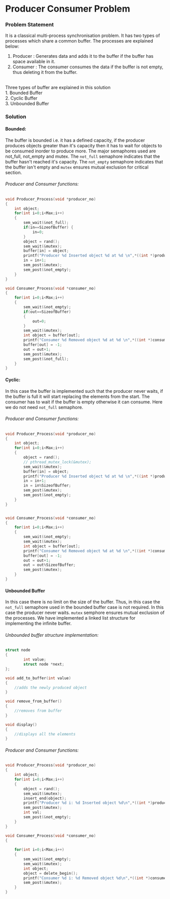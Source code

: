 # Producer Consumer Problem 
###  Problem Statement
It is a classical multi-process synchronisation problem. It has two types of processes which share a common buffer. The processes are explained below: <br>
1. Producer : Generates data and adds it to the buffer if the buffer has space available in it.<br>
2. Consumer : The consumer consumes the data if the buffer is not empty, thus deleting it from the buffer. <br>
<br>
Three types of buffer are explained in this solution <br>
1. Bounded Buffer <br>
2. Cyclic Buffer <br>
3. Unbounded Buffer <br>

### Solution 
#### Bounded:
The buffer is bounded i.e. it has a defined capacity, if the producer produces objects greater than it's capacity then it has to wait for objects to be consumed inorder to produce more. The major semaphores used are not_full, not_empty and mutex. The `not_full` semaphore indicates that the buffer hasn't reached it's capacity. The `not_empty` semaphore indicates that the buffer isn't empty and `mutex` ensures mutual exclusion for critical section.
###### Producer and Consumer functions:
```c
void Producer_Process(void *producer_no)
{
    int object;
    for(int i=0;i<Max;i++)
    {
        sem_wait(&not_full);
        if(in==SizeofBuffer) {
        	in=0;
        }
        object = rand(); 
        sem_wait(&mutex);
        buffer[in] = object;
        printf("Producer %d Inserted object %d at %d \n",*((int *)producer_no), buffer[in],in);
        in = in+1;
        sem_post(&mutex);
        sem_post(&not_empty); 
    }
}

void Consumer_Process(void *consumer_no)
{
    for(int i=0;i<Max;i++)
    {
        sem_wait(&not_empty);
        if(out==SizeofBuffer)
        {
        	out=0;
        }
        sem_wait(&mutex);
        int object = buffer[out];
        printf("Consumer %d Removed object %d at %d \n",*((int *)consumer_no), buffer[out],out);
        buffer[out] = -1;
        out = out+1;
        sem_post(&mutex);
        sem_post(&not_full);
    }
}
```
#### Cyclic:
In this case the buffer is implemented such that the producer never waits, if the buffer is full it will start replacing the elements from the start. The consumer has to wait if the buffer is empty otherwise it can consume. Here we do not need `not_full` semaphore.
###### Producer and Consumer functions:
```c
void Producer_Process(void *producer_no)
{
    int object;
    for(int i=0;i<Max;i++)
    {
        object = rand(); 
        // pthread_mutex_lock(&mutex);
        sem_wait(&mutex);
        buffer[in] = object;
        printf("Producer %d Inserted object %d at %d \n",*((int *)producer_no), buffer[in],in);
        in = in+1;
        in = in%SizeofBuffer;
        sem_post(&mutex);
        sem_post(&not_empty);    
    }
}


void Consumer_Process(void *consumer_no)
{
    for(int i=0;i<Max;i++)
    {
        sem_wait(&not_empty);
        sem_wait(&mutex);
        int object = buffer[out];
        printf("Consumer %d Removed object %d at %d \n",*((int *)consumer_no), buffer[out],out);
        buffer[out] = -1;
        out = out+1;
        out = out%SizeofBuffer;
        sem_post(&mutex);
    }
}
```

#### Unbounded Buffer 
In this case there is no limit on the size of the buffer. Thus, in this case the `not_full` semaphore used in the bounded buffer case is not required. In this case the producer never waits. `mutex` semphore ensures mutual exclusion of the processes.
We have implemented a linked list structure for implementing the infinite buffer.
###### Unbounded buffer structure implementation:
```c
struct node
{
        int value;
        struct node *next;
};

void add_to_buffer(int value)
{
    //adds the newly produced object
}

void remove_from_buffer()
{
    //removes from buffer
}

void display()
{
    //displays all the elements
}
```
###### Producer and Consumer functions:
```c
void Producer_Process(void *producer_no)
{
    int object;
    for(int i=0;i<Max;i++)
    { 
        object = rand(); 
        sem_wait(&mutex);
        insert_end(object);
        printf("Producer %d i: %d Inserted object %d\n",*((int *)producer_no),i,object);
        sem_post(&mutex);
        int val;
        sem_post(&not_empty); 
    }
}

void Consumer_Process(void *consumer_no)
{
	
    for(int i=0;i<Max;i++)
    {
        sem_wait(&not_empty);
        sem_wait(&mutex);
        int object;
        object = delete_begin();
        printf("Consumer %d i: %d Removed object %d\n",*((int *)consumer_no),i, object);    
        sem_post(&mutex);
    }
}
```
